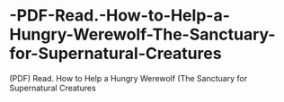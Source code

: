 # -PDF-Read.-How-to-Help-a-Hungry-Werewolf-The-Sanctuary-for-Supernatural-Creatures
(PDF) Read. How to Help a Hungry Werewolf (The Sanctuary for Supernatural Creatures
